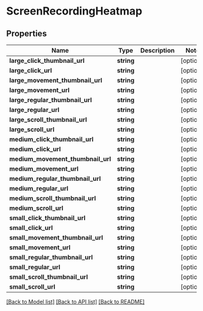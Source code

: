 # ScreenRecordingHeatmap

## Properties
Name | Type | Description | Notes
------------ | ------------- | ------------- | -------------
**large_click_thumbnail_url** | **string** |  | [optional] 
**large_click_url** | **string** |  | [optional] 
**large_movement_thumbnail_url** | **string** |  | [optional] 
**large_movement_url** | **string** |  | [optional] 
**large_regular_thumbnail_url** | **string** |  | [optional] 
**large_regular_url** | **string** |  | [optional] 
**large_scroll_thumbnail_url** | **string** |  | [optional] 
**large_scroll_url** | **string** |  | [optional] 
**medium_click_thumbnail_url** | **string** |  | [optional] 
**medium_click_url** | **string** |  | [optional] 
**medium_movement_thumbnail_url** | **string** |  | [optional] 
**medium_movement_url** | **string** |  | [optional] 
**medium_regular_thumbnail_url** | **string** |  | [optional] 
**medium_regular_url** | **string** |  | [optional] 
**medium_scroll_thumbnail_url** | **string** |  | [optional] 
**medium_scroll_url** | **string** |  | [optional] 
**small_click_thumbnail_url** | **string** |  | [optional] 
**small_click_url** | **string** |  | [optional] 
**small_movement_thumbnail_url** | **string** |  | [optional] 
**small_movement_url** | **string** |  | [optional] 
**small_regular_thumbnail_url** | **string** |  | [optional] 
**small_regular_url** | **string** |  | [optional] 
**small_scroll_thumbnail_url** | **string** |  | [optional] 
**small_scroll_url** | **string** |  | [optional] 

[[Back to Model list]](../README.md#documentation-for-models) [[Back to API list]](../README.md#documentation-for-api-endpoints) [[Back to README]](../README.md)


